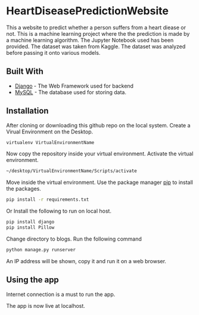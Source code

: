 # HeartDiseasePredictionWebsite

This a website to predict whether a person suffers from a heart diease or not. This is a machine learning project where the the prediction is made by a machine learning algorithm. The Jupyter Notebook used has been provided. The dataset was taken from Kaggle. The dataset was analyzed before passing it onto various models.


## Built With
* [Django](https://www.djangoproject.com/) - The Web Framework used for backend
* [MySQL](https://www.mysql.com/) - The database used for storing data.



## Installation
After cloning or downloading this github repo on the local system. 
Create a Virual Environment on the Desktop.
```bash
virtualenv VirtualEnvironmentName
```
Now copy the repository inside your virtual environment.
Activate the virtual environment.
```bash
~/desktop/VirtualEnvironmentName/Scripts/activate
```
Move inside the virtual environment.
Use the package manager [pip](https://pip.pypa.io/en/stable/) to install the packages.
```bash
pip install -r requirements.txt
```
Or 
Install the following to run on local host.
```bash
pip install django
pip install Pillow
```
Change directory to blogs.
Run the following command
```bash
python manage.py runserver
```
An IP address will be shown, copy it and run it on a web browser.

## Using the app
Internet connection is a must to run the app.

The app is now live at localhost.


